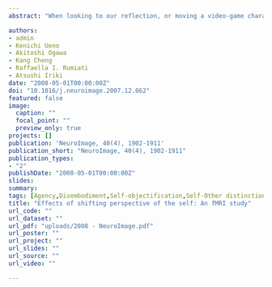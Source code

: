 ```yaml
---
abstract: "When looking to our reflection, or moving a video-game character, we see our own movement preformed by an agent which is physically separated from our body. Yet, we consider the agent to be ourself. Using fMRI, we sought to explore the neural underpinnings of disembodiment, the cognitive mechanism under which the properties of the self are projected away from the boundaries of one’s own body towards an external entity. Seventeen participants watched a video-game in which three players threw each other a ball. Subjects’ key-press could either be synchronous or asynchronous with one of the players’ action (TASK: Agency vs. Control). The game was shown from one of four viewpoints which could either be fixed or change every trial (VIEWS: Fixed vs. Changeable). Consistent with previous studies, the left insula was activated when the agent’s movements were synchronous with those of the participants (main effect of TASK, p < 0.05, SVC). The analysis of the interaction TASK ⁎ VIEWS revealed activation (p < 0.05, corrected) of the right parieto-temporal-occipital (PTO) junction when the agent whose movements were synchronous to the participants was processed in a spatial position each time different with respect to the preceding trials. Our findings implicate the right PTO junction in assigning one’s own movements to an agent which is physically independent of oneself. They also suggest that the ability to disembody, and thereby objectify, bodily or mental states concerning the self is common to all experimental paradigms which led to an activation of the PTO junction."

authors:
- admin
- Kenichi Ueno
- Akitoshi Ogawa
- Kang Cheng
- Raffaella I. Rumiati
- Atsushi Iriki
date: "2008-05-01T00:00:00Z"
doi: "10.1016/j.neuroimage.2007.12.062"
featured: false
image: 
  caption: ""
  focal_point: ""
  preview_only: true
projects: []
publication: 'NeuroImage, 40(4), 1902-1911'
publication_short: "NeuroImage, 40(4), 1902-1911"
publication_types:
- "2"
publishDate: "2008-05-01T00:00:00Z"
slides: 
summary:
tags: [Agency,Disembodiment,Self-objectification,Self-Other distinction,fMRI,neuroimaging,TPJ,Theory of Mind,Perspective taking,Body,Sense of Body]
title: "Effects of shifting perspective of the self: An fMRI study"
url_code: ""
url_dataset: ""
url_pdf: "uploads/2008 - NeuroImage.pdf"
url_poster: ""
url_project: ""
url_slides: ""
url_source: ""
url_video: ""

---
```

